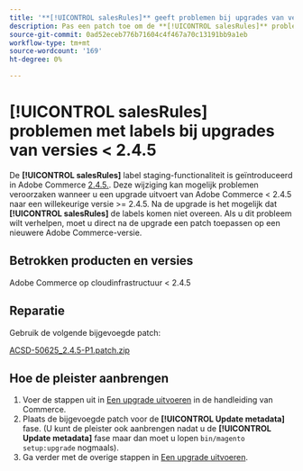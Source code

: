 ```yaml
---
title: '**[!UICONTROL salesRules]** geeft problemen bij upgrades van versies < 2.4.5'
description: Pas een patch toe om de **[!UICONTROL salesRules]** problemen bij het upgraden vanaf Adobe Commerce-versies < 2.4.5.
source-git-commit: 0ad52eceb776b71604c4f467a70c13191bb9a1eb
workflow-type: tm+mt
source-wordcount: '169'
ht-degree: 0%

---
```


# **[!UICONTROL salesRules]** problemen met labels bij upgrades van versies &lt; 2.4.5

De **[!UICONTROL salesRules]** label staging-functionaliteit is geïntroduceerd in Adobe Commerce [2.4.5.](/docs/commerce-operations/release/notes/adobe-commerce/2-4-5.html). Deze wijziging kan mogelijk problemen veroorzaken wanneer u een upgrade uitvoert van Adobe Commerce &lt; 2.4.5 naar een willekeurige versie >= 2.4.5. Na de upgrade is het mogelijk dat **[!UICONTROL salesRules]** de labels komen niet overeen. Als u dit probleem wilt verhelpen, moet u direct na de upgrade een patch toepassen op een nieuwere Adobe Commerce-versie.

## Betrokken producten en versies

Adobe Commerce op cloudinfrastructuur &lt; 2.4.5

## Reparatie

Gebruik de volgende bijgevoegde patch:

[ACSD-50625_2.4.5-P1.patch.zip](assets/ACSD-50625_2.4.5-p1.patch.zip)

## Hoe de pleister aanbrengen

1. Voer de stappen uit in [Een upgrade uitvoeren](https://experienceleague.adobe.com/docs/commerce-operations/upgrade-guide/implementation/perform-upgrade.html) in de handleiding van Commerce.
1. Plaats de bijgevoegde patch voor de **[!UICONTROL Update metadata]** fase.
(U kunt de pleister ook aanbrengen nadat u de **[!UICONTROL Update metadata]** fase maar dan moet u lopen `bin/magento setup:upgrade` nogmaals).
1. Ga verder met de overige stappen in [Een upgrade uitvoeren](https://experienceleague.adobe.com/docs/commerce-operations/upgrade-guide/implementation/perform-upgrade.html).
